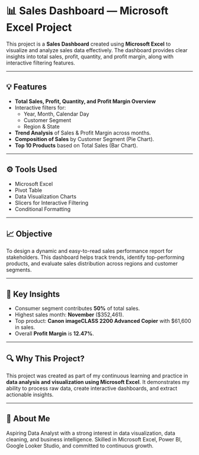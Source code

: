 
# 📊 Sales Dashboard — Microsoft Excel Project

This project is a **Sales Dashboard** created using **Microsoft Excel** to visualize and analyze sales data effectively. The dashboard provides clear insights into total sales, profit, quantity, and profit margin, along with interactive filtering features.

---

## 💡 **Features**

- **Total Sales, Profit, Quantity, and Profit Margin Overview**
- Interactive filters for:
  - Year, Month, Calendar Day
  - Customer Segment
  - Region & State
- **Trend Analysis** of Sales & Profit Margin across months.
- **Composition of Sales** by Customer Segment (Pie Chart).
- **Top 10 Products** based on Total Sales (Bar Chart).

---

## ⚙️ **Tools Used**

- Microsoft Excel  
- Pivot Table  
- Data Visualization Charts  
- Slicers for Interactive Filtering  
- Conditional Formatting

---

## 📈 **Objective**

To design a dynamic and easy-to-read sales performance report for stakeholders. This dashboard helps track trends, identify top-performing products, and evaluate sales distribution across regions and customer segments.

---

## 🧠 **Key Insights**

- Consumer segment contributes **50%** of total sales.
- Highest sales month: **November** ($352,461).
- Top product: **Canon imageCLASS 2200 Advanced Copier** with $61,600 in sales.
- Overall **Profit Margin** is **12.47%**.

---

## 🔍 **Why This Project?**

This project was created as part of my continuous learning and practice in **data analysis and visualization using Microsoft Excel**. It demonstrates my ability to process raw data, create interactive dashboards, and extract actionable insights.

---

## 📌 **About Me**

Aspiring Data Analyst with a strong interest in data visualization, data cleaning, and business intelligence. Skilled in Microsoft Excel, Power BI, Google Looker Studio, and committed to continuous growth.
